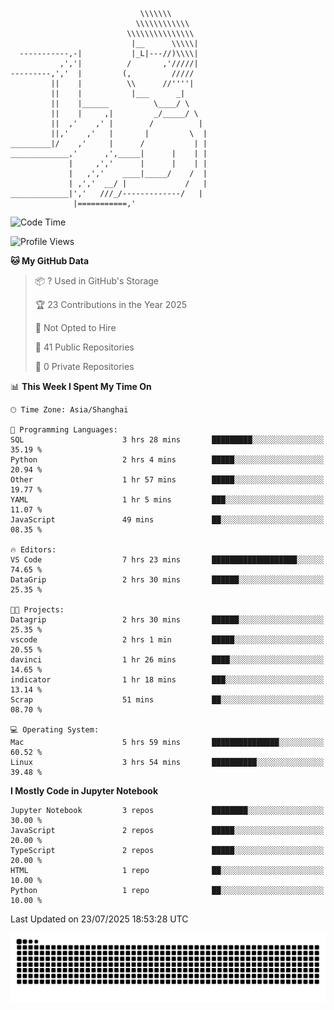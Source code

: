 ```
                             \\\\\\\
                            \\\\\\\\\\\\
                          \\\\\\\\\\\\\\\
                           |__      \\\\\|
  -----------,-|           |_L|---//)\\\\|
           ,','|          /       ,'/////|
---------,','  |         (,         /////
         ||    |          \\      //''''|
         ||    |           |___      _|
         ||    |______          \____/ \
         ||    |     ,|         _/_____/ \
         ||  ,'    ,' |        /          |
         ||,'    ,'   |       |         \  |
_________|/    ,'     |      /           | |
_____________,'      ,',_____|      |    | |
             |     ,','      |      |    | |
             |   ,','    ____|_____/    /  |
             | ,','  __/ |             /   |
_____________|','   ///_/-------------/   |
              |===========,'
```

<!--START_SECTION:waka-->
![Code Time](http://img.shields.io/badge/Code%20Time-77%20hrs%2030%20mins-blue)

![Profile Views](http://img.shields.io/badge/Profile%20Views-0-blue)

**🐱 My GitHub Data** 

> 📦 ? Used in GitHub's Storage 
 > 
> 🏆 23 Contributions in the Year 2025
 > 
> 🚫 Not Opted to Hire
 > 
> 📜 41 Public Repositories 
 > 
> 🔑 0 Private Repositories 
 > 
📊 **This Week I Spent My Time On** 

```text
🕑︎ Time Zone: Asia/Shanghai

💬 Programming Languages: 
SQL                      3 hrs 28 mins       █████████░░░░░░░░░░░░░░░░   35.19 % 
Python                   2 hrs 4 mins        █████░░░░░░░░░░░░░░░░░░░░   20.94 % 
Other                    1 hr 57 mins        █████░░░░░░░░░░░░░░░░░░░░   19.77 % 
YAML                     1 hr 5 mins         ███░░░░░░░░░░░░░░░░░░░░░░   11.07 % 
JavaScript               49 mins             ██░░░░░░░░░░░░░░░░░░░░░░░   08.35 % 

🔥 Editors: 
VS Code                  7 hrs 23 mins       ███████████████████░░░░░░   74.65 % 
DataGrip                 2 hrs 30 mins       ██████░░░░░░░░░░░░░░░░░░░   25.35 % 

🐱‍💻 Projects: 
Datagrip                 2 hrs 30 mins       ██████░░░░░░░░░░░░░░░░░░░   25.35 % 
vscode                   2 hrs 1 min         █████░░░░░░░░░░░░░░░░░░░░   20.55 % 
davinci                  1 hr 26 mins        ████░░░░░░░░░░░░░░░░░░░░░   14.65 % 
indicator                1 hr 18 mins        ███░░░░░░░░░░░░░░░░░░░░░░   13.14 % 
Scrap                    51 mins             ██░░░░░░░░░░░░░░░░░░░░░░░   08.70 % 

💻 Operating System: 
Mac                      5 hrs 59 mins       ███████████████░░░░░░░░░░   60.52 % 
Linux                    3 hrs 54 mins       ██████████░░░░░░░░░░░░░░░   39.48 % 
```

**I Mostly Code in Jupyter Notebook** 

```text
Jupyter Notebook         3 repos             ████████░░░░░░░░░░░░░░░░░   30.00 % 
JavaScript               2 repos             █████░░░░░░░░░░░░░░░░░░░░   20.00 % 
TypeScript               2 repos             █████░░░░░░░░░░░░░░░░░░░░   20.00 % 
HTML                     1 repo              ██░░░░░░░░░░░░░░░░░░░░░░░   10.00 % 
Python                   1 repo              ██░░░░░░░░░░░░░░░░░░░░░░░   10.00 % 
```




 Last Updated on 23/07/2025 18:53:28 UTC
<!--END_SECTION:waka-->

<picture>
  <source media="(prefers-color-scheme: dark)" srcset="https://raw.githubusercontent.com/yuemanly/yuemanly/output/github-contribution-grid-snake-dark.svg" />
  <source media="(prefers-color-scheme: light)" srcset="https://raw.githubusercontent.com/yuemanly/yuemanly/output/github-contribution-grid-snake.svg" />
  <img alt="github-snake" src="https://raw.githubusercontent.com/yuemanly/yuemanly/output/github-contribution-grid-snake.svg" />
</picture>
<!--
**yuemanly/yuemanly** is a ✨ _special_ ✨ repository because its `README.md` (this file) appears on your GitHub profile.

Here are some ideas to get you started:

- 🔭 I’m currently working on ...
- 🌱 I’m currently learning ...
- 👯 I’m looking to collaborate on ...
- 🤔 I’m looking for help with ...
- 💬 Ask me about ...
- 📫 How to reach me: ...
- 😄 Pronouns: ...
- ⚡ Fun fact: ...
-->

